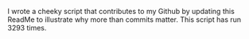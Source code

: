 I wrote a cheeky script that contributes to my Github by updating this ReadMe to illustrate why more than commits matter. This script has run 3293 times.